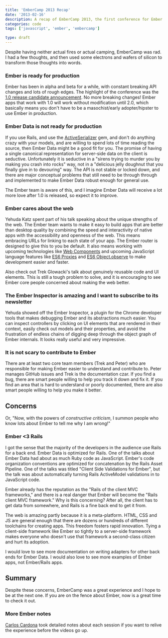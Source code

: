```yaml
---
title: 'EmberCamp 2013 Recap'
date: '2013-02-16'
description: A recap of EmberCamp 2013, the first conference for Ember.js.
categories: code
tags: ['javascript', 'ember', 'embercamp']

type: draft
---
```


Despite having neither actual fires or actual camping, EmberCamp was rad. I
had a few thoughts, and then used some electrons and wafers of silicon to
transform those thoughts into words.

### Ember is ready for production
Ember has been in alpha and beta for a while, with constant breaking API
changes and lots of rough edges. The highlight of the conference was the
[1.0 release candidate announcement](http://emberjs.com/blog/2013/02/15/ember-1-0-rc/).
No more breaking changes! Ember apps that work with 1.0 will work without
modification until 2.0, which basically means you don't have to be a
masochist/early adopter/hipster to use Ember in production.

### Ember Data is not ready for production
If you use Rails, and use the [ActiveSerializer](https://github.com/rails-api/active_model_serializers)
gem, and don't do anything crazy with your models, and are willing to spend
lots of time reading the source, then Ember Data might be a good fit for you.
The promise of having a single canonical representation for server-side data on
the client is seductive. Unfortunately it is seductive in a "sirens trying to
murder you by making you crash into rocks" way, not in a "delicious jelly
doughnut that you finally give in to devouring" way. The API is not stable or
locked down, and there are major conceptual problems that still need to be
through through and implemented to make Ember Data robust enough for general
use.

The Ember team is aware of this, and I imagine Ember Data will receive a lot
more love after 1.0 is released, so expect it to improve.

### Ember cares about the web
Yehuda Katz spent part of his talk speaking about the unique strengths of the
web. The Ember team wants to make it easy to build apps that are better than
desktop quality by combining the speed and interactivity of native apps with the
accessibility and openness of the web. This means embracing URLs for linking to
each state of your app. The Ember router is designed to give this to you be
default. It also means working with upcoming technologies like
[Web Components](https://dvcs.w3.org/hg/webcomponents/raw-file/tip/explainer/index.html)
and upcoming JavaScript language features like
[ES6 Proxies](http://wiki.ecmascript.org/doku.php?id=harmony:proxies) and
[ES6 Object.observe](http://wiki.ecmascript.org/doku.php?id=harmony:observe) to
make development easier and faster.

Also check out Trek Glowacki's talk about genuinely reusable code
and UI elements. This is still a tough problem to solve, and it is encouraging
to see Ember core people concerned about making the web better.

### The Ember Inspector is amazing and I want to subscribe to its newsletter
Yehuda showed off the Ember Inspector, a plugin for the Chrome developer tools
that makes debugging Ember and its abstractions much easier. You can inspect
controllers by clicking on UI elements that are rendered in their context,
easily check out models and their properties, and avoid the frustration of
endless chains of digging deep through the object graph of Ember internals. It
looks really useful and very impressive.

### It is not scary to contribute to Ember
There are at least two core team members (Trek and Peter) who are responsible
for making Ember easier to understand and contribute to. Peter manages GitHub
issues and Trek is the documentation czar. If you find a bug, there are smart
people willing to help you track it down and fix it. If you find an area that
is hard to understand or poorly documented, there are also smart people willing
to help you make it better.

## Concerns
Or, "Now, with the powers of *constructive criticism*, I summon people who know
lots about Ember to tell me why I am wrong!"

### Ember <3 Rails
I got the sense that the majority of the developers in the audience use
Rails for a back end. Ember Data is optimized for Rails. One of the talks about
Ember Data had about as much Ruby code as JavaScript.
Ember's code organization conventions are optimized for concatenation by
the Rails Asset Pipeline. One of the talks was titled "Client Side Validations
for Ember", but the talk was about automatically turning Rails ActiveModel
validations in to JavaScript code.

Ember already has the reputation as the "Rails of the client MVC frameworks,"
and there is a real danger that Ember will become the "Rails client MVC
framework." Why is this concerning? After all, the client has to get data from
somewhere, and Rails is a fine back end to get it from.

The web is amazing partly because it is a meta-platform. HTML, CSS and JS are
general enough that there are dozens or hundreds of different toolchains for
creating apps. This freedom fosters rapid innovation. Tying a client-side
framework like Ember so tightly to a server-side framework makes everyone who
doesn't use that framework a second-class citizen and hurt its adoption.

I would love to see more documentation on writing adapters for other back ends
for Ember Data. I would also love to see more examples of Ember apps, not
Ember/Rails apps.


## Summary
Despite these concerns, EmberCamp was a great experience and I hope to be at the
next one. If you are on the fence about Ember, now is a great time to check it
out.

### More Ember notes

[Carlos Cardona](http://twitter.com/cgcardona) took detailed notes about each
session if you want to relive the experience before the videos go up.
